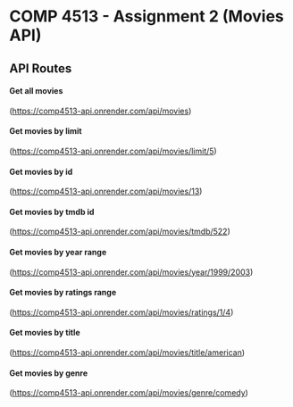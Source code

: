 # COMP 4513 - Assignment 2 (Movies API)

## API Routes

#### Get all movies
(https://comp4513-api.onrender.com/api/movies)

#### Get movies by limit

(https://comp4513-api.onrender.com/api/movies/limit/5)

#### Get movies by id

(https://comp4513-api.onrender.com/api/movies/13)

#### Get movies by tmdb id

(https://comp4513-api.onrender.com/api/movies/tmdb/522)

#### Get movies by year range

(https://comp4513-api.onrender.com/api/movies/year/1999/2003)

#### Get movies by ratings range

(https://comp4513-api.onrender.com/api/movies/ratings/1/4)

#### Get movies by title

(https://comp4513-api.onrender.com/api/movies/title/american)

#### Get movies by genre

(https://comp4513-api.onrender.com/api/movies/genre/comedy)
